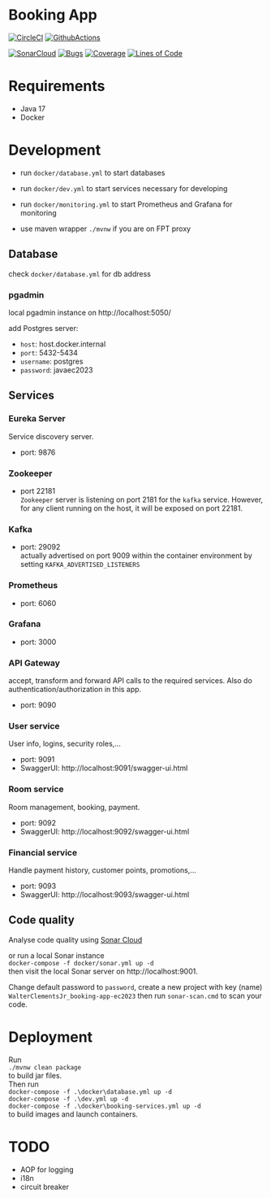 # Booking App

[![CircleCI](https://circleci.com/gh/WalterClementsJr/booking-app-ec2023.svg?style=svg)](https://circleci.com/gh/WalterClementsJr/booking-app-ec2023)
[![GithubActions](https://github.com/walterclementsjr/booking-app-ec2023/actions/workflows/maven.yml/badge.svg)](https://github.com/walterclementsjr/booking-app-ec2023)

[![SonarCloud](https://sonarcloud.io/images/project_badges/sonarcloud-black.svg)](https://sonarcloud.io/dashboard?id=WalterClementsJr_booking-app-ec2023)
[![Bugs](https://sonarcloud.io/api/project_badges/measure?project=WalterClementsJr_booking-app-ec2023&metric=bugs)](https://sonarcloud.io/dashboard?id=WalterClementsJr_booking-app-ec2023)
[![Coverage](https://sonarcloud.io/api/project_badges/measure?project=WalterClementsJr_booking-app-ec2023&metric=coverage)](https://sonarcloud.io/dashboard?id=WalterClementsJr_booking-app-ec2023)
[![Lines of Code](https://sonarcloud.io/api/project_badges/measure?project=WalterClementsJr_booking-app-ec2023&metric=ncloc)](https://sonarcloud.io/dashboard?id=WalterClementsJr_booking-app-ec2023)

# Requirements
- Java 17
- Docker

# Development
- run `docker/database.yml` to start databases
- run `docker/dev.yml` to start services necessary for developing
- run `docker/monitoring.yml` to start Prometheus and Grafana for monitoring

- use maven wrapper `./mvnw` if you are on FPT proxy

## Database
check `docker/database.yml` for db address

### pgadmin
local pgadmin instance on http://localhost:5050/

add Postgres server:
- `host`: host.docker.internal
- `port`: 5432-5434
- `username`: postgres
- `password`: javaec2023

## Services
### Eureka Server
Service discovery server.
- port: 9876

### Zookeeper
- port 22181  
`Zookeeper` server is listening on port 2181 for the `kafka` service.
However, for any client running on the host, it will be exposed on port 22181.

### Kafka
- port: 29092  
  actually advertised on port 9009 within the container environment by setting `KAFKA_ADVERTISED_LISTENERS`

### Prometheus
- port: 6060

### Grafana
- port: 3000

### API Gateway
accept, transform and forward API calls to the required services.
Also do authentication/authorization in this app.

- port: 9090

### User service
User info, logins, security roles,...
- port: 9091
- SwaggerUI: http://localhost:9091/swagger-ui.html

### Room service
Room management, booking, payment.
- port: 9092
- SwaggerUI: http://localhost:9092/swagger-ui.html

### Financial service
Handle payment history, customer points, promotions,...
- port: 9093
- SwaggerUI: http://localhost:9093/swagger-ui.html

## Code quality
Analyse code quality using [Sonar Cloud](https://sonarcloud.io/project/overview?id=WalterClementsJr_booking-app-ec2023)

or run a local Sonar instance  
`docker-compose -f docker/sonar.yml up -d`  
then visit the local Sonar server on http://localhost:9001.

Change default password to `password`, create a new project with key (name) `WalterClementsJr_booking-app-ec2023`
then run `sonar-scan.cmd` to scan your code.

# Deployment
Run  
`./mvnw clean package`  
to build jar files.  
Then run  
`docker-compose -f .\docker\database.yml up -d`  
`docker-compose -f .\dev.yml up -d`  
`docker-compose -f .\docker\booking-services.yml up -d`  
to build images and launch containers.

# TODO
- AOP for logging
- i18n
- circuit breaker
